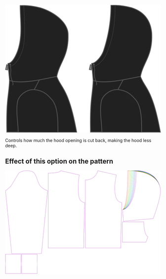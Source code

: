 ![Hood cutback](./hoodcutback.svg)

Controls how much the hood opening is cut back, making the hood less deep.

## Effect of this option on the pattern

![This image shows the effect of this option by superimposing several variants that have a different value for this option](huey_hoodcutback_sample.svg "Effect of this option on the pattern")
